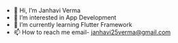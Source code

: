 - 👋 Hi, I’m Janhavi Verma
- 👀 I’m interested in App Development
- 🌱 I’m currently learning  Flutter Framework
- 📫 How to reach me email- janhavi25verma@gmail.com

<!---
Janhavi25verma/Janhavi25verma is a ✨ special ✨ repository because its `README.md` (this file) appears on your GitHub profile.
You can click the Preview link to take a look at your changes.
--->
